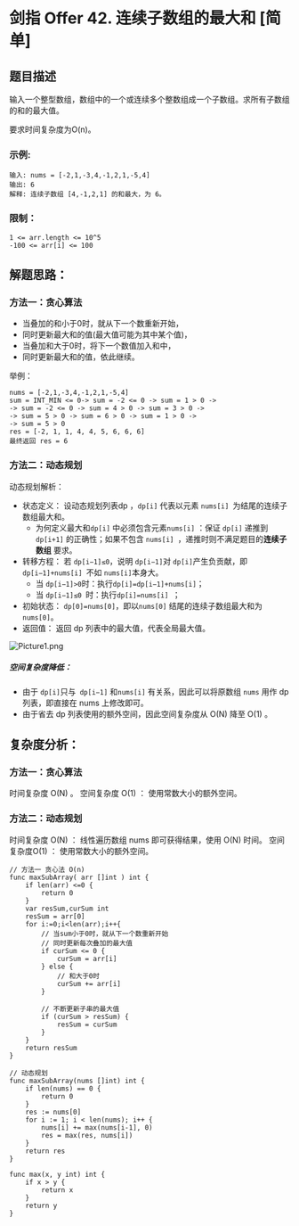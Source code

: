 # 剑指 Offer 42. 连续子数组的最大和 [简单]

## 题目描述

输入一个整型数组，数组中的一个或连续多个整数组成一个子数组。求所有子数组的和的最大值。

要求时间复杂度为O(n)。

### 示例:

```
输入: nums = [-2,1,-3,4,-1,2,1,-5,4]
输出: 6
解释: 连续子数组 [4,-1,2,1] 的和最大，为 6。
```

### 限制：

```
1 <= arr.length <= 10^5
-100 <= arr[i] <= 100
```

## 解题思路：

### 方法一：贪心算法

- 当叠加的和小于0时，就从下一个数重新开始，
- 同时更新最大和的值(最大值可能为其中某个值)，
- 当叠加和大于0时，将下一个数值加入和中，
- 同时更新最大和的值，依此继续。

举例： 

```
nums = [-2,1,-3,4,-1,2,1,-5,4]
sum = INT_MIN <= 0-> sum = -2 <= 0 -> sum = 1 > 0 ->
-> sum = -2 <= 0 -> sum = 4 > 0 -> sum = 3 > 0 ->
-> sum = 5 > 0 -> sum = 6 > 0 -> sum = 1 > 0 ->
-> sum = 5 > 0
res = [-2, 1, 1, 4, 4, 5, 6, 6, 6]
最终返回 res = 6
```

### 方法二：动态规划

动态规划解析：

- 状态定义： 设动态规划列表dp ，`dp[i]` 代表以元素 `nums[i] `为结尾的连续子数组最大和。
  - 为何定义最大和`dp[i]` 中必须包含元素`nums[i]` ：保证 `dp[i]` 递推到 `dp[i+1]` 的正确性；如果不包含 `nums[i] `，递推时则不满足题目的**连续子数组** 要求。
- 转移方程： 若 `dp[i−1]≤0`，说明 `dp[i−1]`对 `dp[i]`产生负贡献，即 `dp[i−1]+nums[i] `不如 `nums[i]`本身大。
  - 当 `dp[i−1]>0`时：执行`dp[i]=dp[i−1]+nums[i]`；
  - 当 `dp[i−1]≤0 `时：执行`dp[i]=nums[i] `；
- 初始状态： `dp[0]=nums[0]`，即以`nums[0]` 结尾的连续子数组最大和为 `nums[0]`。
- 返回值： 返回 dp 列表中的最大值，代表全局最大值。

![Picture1.png](http://cdn.xiaot123.com/blog/2021-04/8fec91e89a69d8695be2974de14b74905fcd60393921492bbe0338b0a628fd9a-Picture1.png-blog)

##### 空间复杂度降低：

- 由于 `dp[i]`只与` dp[i−1]` 和`nums[i]` 有关系，因此可以将原数组 `nums` 用作 dp 列表，即直接在 nums 上修改即可。
- 由于省去 dp 列表使用的额外空间，因此空间复杂度从 O(N) 降至 O(1) 。



## 复杂度分析：

### 方法一：贪心算法

时间复杂度 O(N) 。
空间复杂度 O(1) ： 使用常数大小的额外空间。

### 方法二：动态规划

时间复杂度 O(N) ： 线性遍历数组 nums 即可获得结果，使用 O(N) 时间。
空间复杂度O(1) ： 使用常数大小的额外空间。

```
// 方法一 贪心法 O(n)
func maxSubArray( arr []int ) int {
    if len(arr) <=0 {
        return 0
    }
	var resSum,curSum int
    resSum = arr[0]
	for i:=0;i<len(arr);i++{
		// 当sum小于0时，就从下一个数重新开始
		// 同时更新每次叠加的最大值
		if curSum <= 0 {
			curSum = arr[i]
		} else {
			// 和大于0时
			curSum += arr[i]
		}

		// 不断更新子串的最大值
		if (curSum > resSum) {
			resSum = curSum
		}
	}
	return resSum
}

// 动态规划
func maxSubArray(nums []int) int {
	if len(nums) == 0 {
		return 0
	}
	res := nums[0]
	for i := 1; i < len(nums); i++ {
		nums[i] += max(nums[i-1], 0)
		res = max(res, nums[i])
	}
	return res
}

func max(x, y int) int {
	if x > y {
		return x
	}
	return y
}

```


